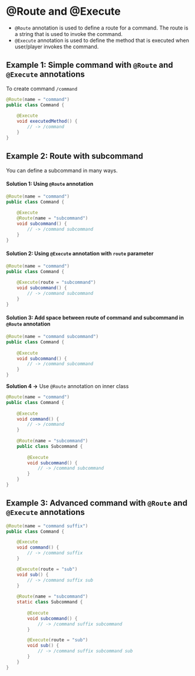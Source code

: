 # @Route and @Execute

- `@Route` annotation is used to define a route for a command. The route is a string that is used to invoke the command.
- `@Execute` annotation is used to define the method that is executed when user/player invokes the command.

## Example 1: Simple command with `@Route` and `@Execute` annotations
To create command `/command`
```java
@Route(name = "command")
public class Command {
    
    @Execute
    void executedMethod() {
        // -> /command
    }
}
```

## Example 2: Route with subcommand
You can define a subcommand in many ways.<br>
#### Solution 1: Using `@Route` annotation
```java
@Route(name = "command")
public class Command {
    
    @Execute
    @Route(name = "subcommand")
    void subcommand() {
        // -> /command subcommand
    }
}
```
#### Solution 2: Using `@Execute` annotation with `route` parameter
```java
@Route(name = "command")
public class Command {
    
    @Execute(route = "subcommand")
    void subcommand() {
        // -> /command subcommand
    }
}
```
#### Solution 3: Add space between route of command and subcommand in `@Route` annotation
```java
@Route(name = "command subcommand")
public class Command {
    
    @Execute
    void subcommand() {
        // -> /command subcommand
    }
}
```
**Solution 4 ->** Use `@Route` annotation on inner class
```java
@Route(name = "command")
public class Command {
    
    @Execute
    void command() {
        // -> /command
    }
    
    @Route(name = "subcommand")
    public class Subcommand {
        
        @Execute
        void subcommand() {
            // -> /command subcommand
        }
    }
}
```

## Example 3: Advanced command with `@Route` and `@Execute` annotations
```java
@Route(name = "command suffix")
public class Command {

    @Execute
    void command() {
        // -> /command suffix
    }

    @Execute(route = "sub")
    void sub() {
        // -> /command suffix sub
    }
    
    @Route(name = "subcommand")
    static class Subcommand {
        
        @Execute
        void subcommand() {
            // -> /command suffix subcommand
        }

        @Execute(route = "sub")
        void sub() {
            // -> /command suffix subcommand sub
        }
    }
}
```